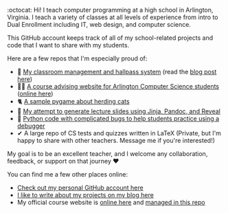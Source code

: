 :octocat: Hi! I teach computer programming at a high school in Arlington, Virginia. I teach a variety of classes at all levels of experience from intro to Dual Enrollment including IT, web design, and computer science.

This GitHub account keeps track of all of my school-related projects and code that I want to share with my students.

Here are a few repos that I'm especially proud of:
- 🦆 [My classroom management and hallpass system](https://github.com/MrJonesAPS/Duck) (read the [blog post here](https://chrismjon.es/portfolio/project.html?id=hallpass))
- 🧑‍🎓 [A course advising website for Arlington Computer Science students](https://github.com/MrJonesAPS/APS-CS-Courses) ([online here](https://apscs.org/))
- 🐈 [A sample pygame about herding cats](https://github.com/MrJonesAPS/Herding-Cats)
- 📑 [My attempt to generate lecture slides using Jinja, Pandoc, and Reveal](https://github.com/MrJonesAPS/Slides)
- 🏅 [Python code with complicated bugs to help students practice using a debugger](https://github.com/MrJonesAPS/TurboTag)
- ✔ A large repo of CS tests and quizzes written in LaTeX (Private, but I'm happy to share with other teachers. Message me if you're interested!)

My goal is to be an excellent teacher, and I welcome any collaboration, feedback, or support on that journey ❤️

You can find me a few other places online:

- [Check out my personal GitHub account here](https://github.com/cmj7gh)
- [I like to write about my projects on my blog here](https://chrismjon.es/)
- My official course website is [online here](https://ict.gctaa.net/) and [managed in this repo](https://git.gctaa.net/ACCICT/gctaa_website)
